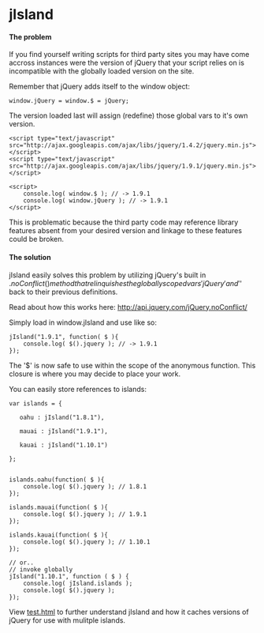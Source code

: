 jIsland
=======

#### The problem

If you find yourself writing scripts for third party sites you may have come accross instances were the version of 
jQuery that your script relies on is incompatible with the globally loaded version on the site.

Remember that jQuery adds itself to the window object:

    window.jQuery = window.$ = jQuery;


The version loaded last will assign (redefine) those global vars to it's own version.

    <script type="text/javascript" src="http://ajax.googleapis.com/ajax/libs/jquery/1.4.2/jquery.min.js"></script>
    <script type="text/javascript" src="http://ajax.googleapis.com/ajax/libs/jquery/1.9.1/jquery.min.js"></script>
    
    <script>
        console.log( window.$ ); // -> 1.9.1
        console.log( window.jQuery ); // -> 1.9.1
    </script>
    
This is problematic because the third party code may reference library features absent from your 
desired version and linkage to these features could be broken.


#### The solution

jIsland easily solves this problem by utilizing jQuery's built in $.noConflict() method that relinquishes
the globally scoped vars 'jQuery' and '$' back to their previous definitions.

Read about how this works here: http://api.jquery.com/jQuery.noConflict/

Simply load in window.jIsland and use like so:

    jIsland("1.9.1", function( $ ){
        console.log( $().jquery ); // -> 1.9.1 
    });

The '$' is now safe to use within the scope of the anonymous function. This closure is where you may decide to place your
work.

You can easily store references to islands:

    var islands = {
    
       oahu : jIsland("1.8.1"),
   
       mauai : jIsland("1.9.1"),
   
       kauai : jIsland("1.10.1")
    
    };


    islands.oahu(function( $ ){
        console.log( $().jquery ); // 1.8.1
    });

    islands.mauai(function( $ ){
        console.log( $().jquery ); // 1.9.1
    });

    islands.kauai(function( $ ){
        console.log( $().jquery ); // 1.10.1
    });

    // or..
    // invoke globally
    jIsland("1.10.1", function ( $ ) {
        console.log( jIsland.islands );
        console.log( $().jquery );
    });

View [test.html](https://github.com/sjonesyodle/jIsland/blob/master/test.html) to further understand jIsland and how it caches versions of jQuery for use with mulitple islands.
